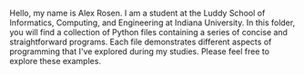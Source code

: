 Hello, my name is Alex Rosen. I am a student at the Luddy School of Informatics,
Computing, and Engineering at Indiana University. In this folder, you 
will find a collection of Python files containing a series of 
concise and straightforward programs. Each file demonstrates 
different aspects of programming that I've explored during my studies. 
Please feel free to explore these examples.
